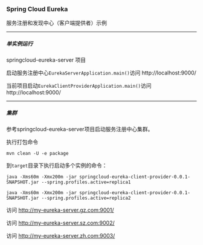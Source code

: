 ### Spring Cloud Eureka

服务注册和发现中心（客户端提供者）示例

---

##### 单实例运行

springcloud-eureka-server 项目

启动服务注册中心`EurekaServerApplication.main()`访问 http://localhost:9000/

当前项目启动`EurekaClientProviderApplication.main()`访问 http://localhost:9000/

---

##### 集群

参考springcloud-eureka-server项目启动服务注册中心集群。

执行打包命令

```shell
mvn clean -U -e package
```

到`target`目录下执行启动多个实例的命令：

```shell
java -Xms60m -Xmx200m -jar springcloud-eureka-client-provider-0.0.1-SNAPSHOT.jar --spring.profiles.active=replica1
```

```shell
java -Xms60m -Xmx200m -jar springcloud-eureka-client-provider-0.0.1-SNAPSHOT.jar --spring.profiles.active=replica2
```

访问 http://my-eureka-server.gz.com:9001/

访问 http://my-eureka-server.sz.com:9002/

访问 http://my-eureka-server.zh.com:9003/